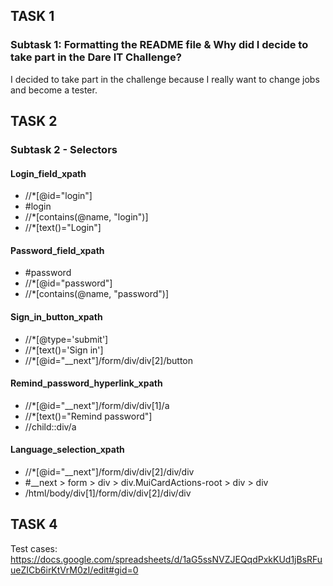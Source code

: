 ## TASK 1

### Subtask 1: Formatting the README file & Why did I decide to take part in the Dare IT Challenge?

I decided to take part in the challenge because I really want to change jobs and become a tester.
<br>

## TASK 2



### Subtask 2 - Selectors

#### Login_field_xpath <br>
* //*[@id="login"]<br>
* #login <br>
* //*[contains(@name, "login")] <br>
* //*[text()="Login"]<br>

#### Password_field_xpath<br>
* #password<br>
* //*[@id="password"]<br>
* //*[contains(@name, "password")]<br>

#### Sign_in_button_xpath <br>
* //*[@type='submit']<br>
* //*[text()='Sign in']<br>
* //*[@id="__next"]/form/div/div[2]/button<br>

#### Remind_password_hyperlink_xpath <br>
* //*[@id="__next"]/form/div/div[1]/a <br>
* //*[text()="Remind password"]<br>
* //child::div/a <br>

#### Language_selection_xpath <br>
* //*[@id="__next"]/form/div/div[2]/div/div <br>
* #__next > form > div > div.MuiCardActions-root > div > div <br>
* /html/body/div[1]/form/div/div[2]/div/div <br>

## TASK 4

Test cases: https://docs.google.com/spreadsheets/d/1aG5ssNVZJEQqdPxkKUd1jBsRFuueZICb6irKtVrM0zI/edit#gid=0
